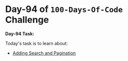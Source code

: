 # Day-94 of `100-Days-Of-Code` Challenge

**Day-94 Task:**

Today's task is to learn about:

- [Adding Search and Pagination](https://nextjs.org/learn/dashboard-app/adding-search-and-pagination)